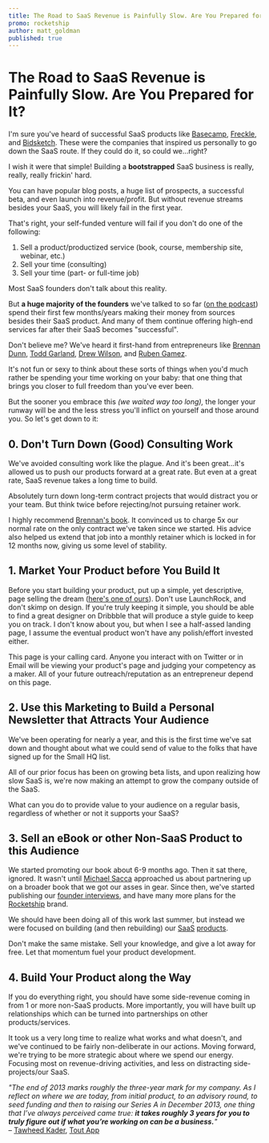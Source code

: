 ```yaml
---
title: The Road to SaaS Revenue is Painfully Slow. Are You Prepared for It?
promo: rocketship
author: matt_goldman
published: true
---
```


<h1>The Road to SaaS Revenue is Painfully Slow. Are You Prepared for It?</h1>

<p>
  I&#39;m sure you&#39;ve heard of successful SaaS products like <a href="http://basecamp.com">Basecamp</a>, <a href="http://letsfreckle.com">Freckle</a>, and <a href="http://bidsketch.com">Bidsketch</a>. These were the companies that inspired us personally to go down the SaaS route. If they could do it, so could we...right?</p>
<p>
  I wish it were that simple! Building a <strong>bootstrapped</strong> SaaS business is really, really, really frickin&#39; hard.</p>
<p>
  You can have popular blog posts, a huge list of prospects, a successful beta, and even launch into revenue/profit. But without revenue streams besides your SaaS, you will&nbsp;likely fail in the first year.</p>
<p>
  That&#39;s right, your self-funded venture will fail if you don&#39;t do one of the following:</p>
<ol>
  <li>
    Sell a product/productized service (book, course, membership site, webinar, etc.)</li>
  <li>
    Sell your time (consulting)</li>
  <li>
    Sell your time (part- or full-time job)</li>
</ol>
<p>
  Most SaaS founders don&#39;t talk about this reality.</p>
<p>
  But <strong>a huge majority of the founders</strong> we&#39;ve talked to so far (<a href="http://howtobuildarocketship.com/podcast">on the podcast</a>) spend their first few months/years making their money from sources besides their SaaS product. And many of them continue offering high-end services far after their SaaS becomes &quot;successful&quot;.</p>
<p>
  Don&#39;t believe me? We&#39;ve heard it first-hand from entrepreneurs like <a href="https://twitter.com/brennandunn">Brennan Dunn</a>, <a href="https://twitter.com/toddo">Todd Garland</a>, <a href="https://twitter.com/drewwilson">Drew Wilson</a>, and <a href="https://twitter.com/earthlingworks">Ruben Gamez</a>.</p>
<p>
  It&#39;s not fun or sexy to think about these sorts of things when you&#39;d much rather be spending your time working on your baby: that one thing that brings you closer to full freedom than you&#39;ve ever been.&nbsp;</p>
<p>
  But the sooner you embrace this <em>(we waited way too long),</em> the longer your runway will be and the less stress you&#39;ll inflict on yourself and those around you. So let&#39;s get down to it:</p>
<h2>
  0. Don&#39;t Turn Down (Good) Consulting Work</h2>
<p>
  We&#39;ve avoided consulting work like the plague. And it&#39;s been great...it&#39;s allowed us to push our products forward at a great rate. But even at a great rate, SaaS revenue takes a long time to build.</p>
<p>
  Absolutely turn down long-term contract projects that would distract you or your team. But think twice before rejecting/not pursuing retainer work.</p>
<p>
  I highly recommend <a href="http://doubleyourfreelancingrate.com/">Brennan&#39;s book</a>. It convinced us to charge 5x our normal rate on the only contract we&#39;ve taken since we started. His advice also helped us extend that job into a monthly retainer which is locked in for 12 months now, giving us some level of stability.</p>
<h2>
  1. Market Your Product before You Build It</h2>
<p>
  Before you start building your product, put up a simple, yet descriptive, page selling the dream (<a href="http://www.minimalytics.com">here&#39;s one of ours</a>). Don&#39;t use LaunchRock, and don&#39;t skimp on design. If you&#39;re truly keeping it simple, you should be able to find a great designer on Dribbble that will produce a style guide to keep you on track. I don&#39;t know about you, but when I see a half-assed landing page, I assume the eventual product won&#39;t have any polish/effort invested either.</p>
<p>
  This page is your calling card. Anyone you interact with on Twitter or in Email will be viewing your product&#39;s page and judging your competency as a maker. All of your future outreach/reputation as an entrepreneur depend on this page.</p>
<h2>
  2. Use this Marketing to Build a Personal Newsletter that Attracts Your Audience</h2>
<p>
  We&#39;ve been operating for nearly a year, and this is the first time we&#39;ve sat down and thought about what we could send of value to the folks that have signed up for the Small HQ list.</p>
<p>
  All of our prior focus has been on growing beta lists, and upon realizing how slow SaaS is, we&#39;re now making an attempt to grow the company outside of the SaaS.&nbsp;</p>
<p>
  What can you do to provide value to your audience on a regular basis, regardless of whether or not it supports your SaaS?</p>
<h2>
  3. Sell an eBook or other Non-SaaS Product to this Audience</h2>
<p>
  We started promoting our book about 6-9 months ago. Then it sat there, ignored. It wasn&#39;t until <a href="https://twitter.com/michaelsacca">Michael Sacca</a> approached us about partnering up on a broader book that we got our asses in gear. Since then, we&#39;ve started publishing our <a href="http://howtobuildarocketship.com/podcast">founder interviews</a>, and have many more plans for the <a href="http://howtobuildarocketship.com">Rocketship</a> brand.</p>
<p>
  We should have been doing all of this work last summer, but instead we were focused on building (and then rebuilding) our <a href="http://www.hookfeed.com">SaaS</a> <a href="http://www.minimalytics.com">products</a>.</p>
<p>
  Don&#39;t make the same mistake. Sell your knowledge, and give a lot away for free. Let that momentum fuel your product development.</p>
<h2>
  4. Build Your Product along the Way</h2>
<p>
  If you do everything right, you should have some side-revenue coming in from 1 or more non-SaaS products. More importantly, you will have built up relationships which can be turned into partnerships on other products/services.</p>
<p>
  It took us a very long time to realize what works and what doesn&#39;t, and we&#39;ve continued to be fairly non-deliberate in our actions. Moving forward, we&#39;re trying to be more strategic about where we spend our energy. Focusing most on revenue-driving activities, and less on distracting side-projects/our SaaS.</p>
<p>
  <em><span style="font-size:14px;">&quot;The end of 2013 marks roughly the three-year mark for my company. As I reflect on where we are today, from initial product, to an advisory round, to seed funding and then to raising our Series A in December 2013, one thing that I&rsquo;ve always perceived came true: <strong>it takes roughly 3 years for you to truly figure out if what you&rsquo;re working on can be a business.</strong>&quot; </span></em><br />
  <span style="font-size:14px;">&ndash;&nbsp;<a href="https://twitter.com/Tawheed">Tawheed Kader</a>, <a href="http://www1.toutapp.com/">Tout App</a></span></p>
